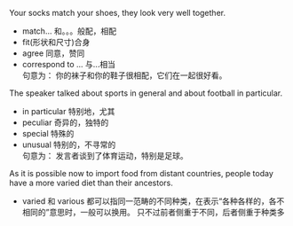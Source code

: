 Your socks match your shoes, they look very well together.
* match... 和。。。般配，相配  
* fit(形状和尺寸)合身  
* agree 同意，赞同  
* correspond to ... 与...相当  
句意为： 你的袜子和你的鞋子很相配，它们在一起很好看。

The speaker talked about sports in general and about football in particular.
* in particular 特别地，尤其  
* peculiar 奇异的，独特的  
* special 特殊的
* unusual 特别的，不寻常的  
句意为： 发言者谈到了体育运动，特别是足球。

As it is possible now to import food from distant countries, people today have a more varied diet than their ancestors.
* varied 和 various 都可以指同一范畴的不同种类，在表示“各种各样的，各不相同的”意思时，一般可以换用。 只不过前者侧重于不同，后者侧重于种类多
